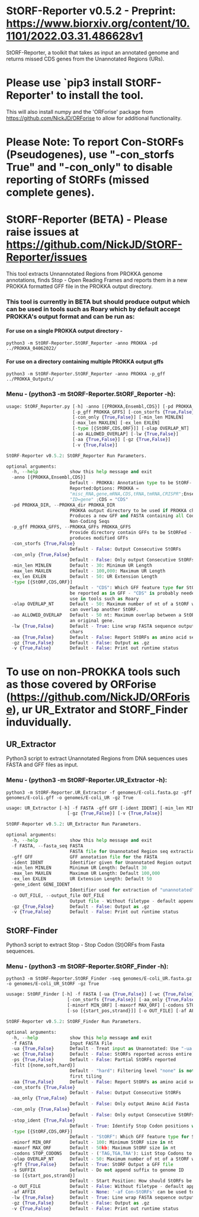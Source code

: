 # StORF-Reporter v0.5.2 - Preprint: https://www.biorxiv.org/content/10.1101/2022.03.31.486628v1

StORF-Reporter, a toolkit that takes as input an annotated genome and returns missed CDS 
genes from the Unannotated Regions (URs).
# Please use `pip3 install StORF-Reporter' to install the tool.
This will also install numpy and the 'ORForise' package from https://github.com/NickJD/ORForise to allow for additional functionality.

# Please Note: To report Con-StORFs (Pseudogenes), use "-con_storfs True" and "-con_only" to disable reporting of StORFs (missed complete genes). 

# StORF-Reporter (BETA) - Please raise issues at https://github.com/NickJD/StORF-Reporter/issues
This tool extracts Unnannotated Regions from PROKKA genome annotations, finds Stop - Open Reading Frames
and reports them in a new PROKKA formatted GFF file in the PROKKA output directory.

### This tool is currently in BETA but should produce output which can be used in tools such as Roary which by default accept PROKKA's output format and can be run as: 
#### For use on a single PROKKA output directory - 
```console
python3 -m StORF-Reporter.StORF_Reporter -anno PROKKA -pd ../PROKKA_04062022/
```
#### For use on a directory containing multiple PROKKA output gffs
```console
python3 -m StORF-Reporter.StORF_Reporter -anno PROKKA -p_gff ../PROKKA_Outputs/
```

### Menu - (python3 -m StORF-Reporter.StORF_Reporter -h):
```python
usage: StORF_Reporter.py [-h] -anno [{PROKKA,Ensembl,CDS}] [-pd PROKKA_DIR]
                         [-p_gff PROKKA_GFFS] [-con_storfs {True,False}]
                         [-con_only {True,False}] [-min_len MINLEN]
                         [-max_len MAXLEN] [-ex_len EXLEN]
                         [-type [{StORF,CDS,ORF}]] [-olap OVERLAP_NT]
                         [-ao ALLOWED_OVERLAP] [-lw {True,False}]
                         [-aa {True,False}] [-gz {True,False}]
                         [-v {True,False}]

StORF-Reporter v0.5.2: StORF_Reporter Run Parameters.

optional arguments:
  -h, --help            show this help message and exit
  -anno [{PROKKA,Ensembl,CDS}]
                        Default - PROKKA: Annotation type to be StORF-
                        Reported:Options: PROKKA =
                        "misc_RNA,gene,mRNA,CDS,tRNA,tmRNA,CRISPR";Ensembl =
                        "ID=gene" ;CDS = "CDS"
  -pd PROKKA_DIR, --PROKKA_dir PROKKA_DIR
                        PROKKA output directory to be used if PROKKA chosen -
                        Produces a new GFF and FASTA containing all Coding and
                        Non-Coding Seqs
  -p_gff PROKKA_GFFS, --PROKKA_GFFs PROKKA_GFFS
                        Provide directory contain GFFs to be StORFed - Only
                        produces modified GFFs
  -con_storfs {True,False}
                        Default - False: Output Consecutive StORFs
  -con_only {True,False}
                        Default - False: Only output Consecutive StORFs
  -min_len MINLEN       Default - 30: Minimum UR Length
  -max_len MAXLEN       Default - 100,000: Maximum UR Length
  -ex_len EXLEN         Default - 50: UR Extension Length
  -type [{StORF,CDS,ORF}]
                        Default - "CDS": Which GFF feature type for StORFs to
                        be reported as in GFF - "CDS" is probably needed for
                        use in tools such as Roary
  -olap OVERLAP_NT      Default - 50: Maximum number of nt of a StORF which
                        can overlap another StORF.
  -ao ALLOWED_OVERLAP   Default - 50 nt: Maximum overlap between a StORF and
                        an original gene.
  -lw {True,False}      Default - True: Line wrap FASTA sequence output at 60
                        chars
  -aa {True,False}      Default - False: Report StORFs as amino acid sequences
  -gz {True,False}      Default - False: Output as .gz
  -v {True,False}       Default - False: Print out runtime status

```
# To use on non-PROKKA tools such as those covered by ORForise (https://github.com/NickJD/ORForise), ur UR_Extrator and StORF_Finder induvidually.
## UR_Extractor
Python3 script to extract Unannotated Regions from DNA sequences uses FASTA and GFF files as input.

### Menu - (python3 -m StORF-Reporter.UR_Extractor -h):  
```console
python3 -m StORF-Reporter.UR_Extractor -f genomes/E-coli.fasta.gz -gff genomes/E-coli.gff -o genomes/E-coli_UR -gz True
```

```python
usage: UR_Extractor [-h] -f FASTA -gff GFF [-ident IDENT] [-min_len MINLEN] [-max_len MAXLEN] [-ex_len EXLEN] [-gene_ident GENE_IDENT] [-o OUT_FILE]
                       [-gz {True,False}] [-v {True,False}]

StORF-Reporter v0.5.2: UR_Extractor Run Parameters.

optional arguments:
  -h, --help            show this help message and exit
  -f FASTA, --fasta_seq FASTA
                        FASTA file for Unannotated Region seq extraction
  -gff GFF              GFF annotation file for the FASTA
  -ident IDENT          Identifier given for Unannotated Region output sequences: Default "Input"_UR
  -min_len MINLEN       Minimum UR Length: Default 30
  -max_len MAXLEN       Maximum UR Length: Default 100,000
  -ex_len EXLEN         UR Extension Length: Default 50
  -gene_ident GENE_IDENT
                        Identifier used for extraction of "unannotated" regions "CDS,rRNA,tRNA": Default for Ensembl_Bacteria = "ID=gene"
  -o OUT_FILE, --output_file OUT_FILE
                        Output file - Without filetype - default appends "_UR" to end of input gff filename (replaces '.gff')
  -gz {True,False}      Default - False: Output as .gz
  -v {True,False}       Default - False: Print out runtime status

```
## StORF-Finder
Python3 script to extract Stop - Stop Codon (St)ORFs from Fasta sequences.  

### Menu - (python3 -m StORF-Reporter.StORF_Finder -h):   
```console
python3 -m StORF-Reporter.StORF_Finder -seq genomes/E-coli_UR.fasta.gz -o genomes/E-coli_UR_StORF -gz True
```

```python
uusage: StORF_Finder [-h] -f FASTA [-ua {True,False}] [-wc {True,False}] [-ps {True,False}] [-filt [{none,soft,hard}]] [-aa {True,False}]
                       [-con_storfs {True,False}] [-aa_only {True,False}] [-con_only {True,False}] [-stop_ident {True,False}] [-type [{StORF,CDS,ORF}]]
                       [-minorf MIN_ORF] [-maxorf MAX_ORF] [-codons STOP_CODONS] [-olap OVERLAP_NT] [-gff {True,False}] [-s SUFFIX]
                       [-so [{start_pos,strand}]] [-o OUT_FILE] [-af AFFIX] [-lw {True,False}] [-gz {True,False}] [-v {True,False}]

StORF-Reporter v0.5.2: StORF_Finder Run Parameters.

optional arguments:
  -h, --help            show this help message and exit
  -f FASTA              Input FASTA File
  -ua {True,False}      Default - Treat input as Unannotated: Use "-ua False" for standard fasta
  -wc {True,False}      Default - False: StORFs reported across entire sequence
  -ps {True,False}      Default - False: Partial StORFs reported
  -filt [{none,soft,hard}]
                        Default - "hard": Filtering level "none" is not recommended, "soft" for single strand filtering and hard for both-strand longest-
                        first tiling
  -aa {True,False}      Default - False: Report StORFs as amino acid sequences
  -con_storfs {True,False}
                        Default - False: Output Consecutive StORFs
  -aa_only {True,False}
                        Default - False: Only output Amino Acid Fasta
  -con_only {True,False}
                        Default - False: Only output Consecutive StORFs
  -stop_ident {True,False}
                        Default - True: Identify Stop Codon positions with '*'
  -type [{StORF,CDS,ORF}]
                        Default - "StORF": Which GFF feature type for StORFs to be reported as in GFF
  -minorf MIN_ORF       Default - 100: Minimum StORF size in nt
  -maxorf MAX_ORF       Default - 50kb: Maximum StORF size in nt
  -codons STOP_CODONS   Default - ('TAG,TGA,TAA'): List Stop Codons to use
  -olap OVERLAP_NT      Default - 50: Maximum number of nt of a StORF which can overlap another StORF.
  -gff {True,False}     Default - True: StORF Output a GFF file
  -s SUFFIX             Default - Do not append suffix to genome ID
  -so [{start_pos,strand}]
                        Default - Start Position: How should StORFs be ordered when >1 reported in a single UR.
  -o OUT_FILE           Default - False: Without filetype - default appends '_StORF-R' to end of input gff filename (replaces '.gff')
  -af AFFIX             Default - None: '-af Con-StORFs' can be used to append an identifier to output filename to distinguish Con-StORF from StORF runs)
  -lw {True,False}      Default - True: Line wrap FASTA sequence output at 60 chars
  -gz {True,False}      Default - False: Output as .gz
  -v {True,False}       Default - False: Print out runtime status

```
